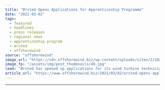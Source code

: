 ```yaml
---
title: "Ørsted Opens Applications for Apprenticeship Programme"
date: "2021-03-02"
tags: 
  - featured
  - headlines
  - press releases
  - regional news
  - apprenticeship program
  - ørsted
  - offshorewind
source: "offshorewind"
image_url: "https://cdn.offshorewind.biz/wp-content/uploads/sites/2/2021/03/02093003/%C3%98rsted-Opens-Applications-for-Apprenticeship-Programme.jpg"
image_fp: "/assets/img/post_thumbnails/46.jpg"
lead: "Ørsted has opened up applications for its wind turbine technician apprenticeship programme in the"
article_url: "https://www.offshorewind.biz/2021/03/02/orsted-opens-applications-for-apprenticeship-programme/"
---
```


---
